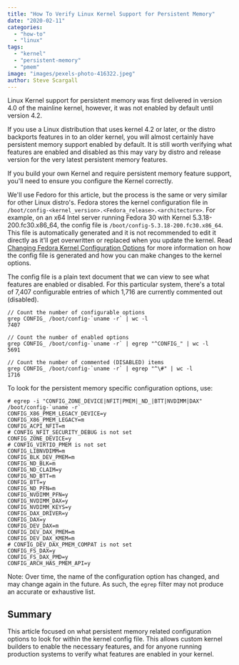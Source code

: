 ```yaml
---
title: "How To Verify Linux Kernel Support for Persistent Memory"
date: "2020-02-11"
categories: 
  - "how-to"
  - "linux"
tags: 
  - "kernel"
  - "persistent-memory"
  - "pmem"
image: "images/pexels-photo-416322.jpeg"
author: Steve Scargall
---
```


Linux Kernel support for persistent memory was first delivered in version 4.0 of the mainline kernel, however, it was not enabled by default until version 4.2.

If you use a Linux distribution that uses kernel 4.2 or later, or the distro backports features in to an older kernel, you will almost certainly have persistent memory support enabled by default. It is still worth verifying what features are enabled and disabled as this may vary by distro and release version for the very latest persistent memory features.

If you build your own Kernel and require persistent memory feature support, you'll need to ensure you configure the Kernel correctly.

We'll use Fedoro for this article, but the process is the same or very similar for other Linux distro's. Fedora stores the kernel configuration file in `/boot/config-<kernel_version>.<Fedora_release>.<architecture>`. For example, on an x64 Intel server running Fedora 30 with Kernel 5.3.18-200.fc30.x86\_64, the config file is `/boot/config-5.3.18-200.fc30.x86_64`. This file is automatically generated and it is not recommended to edit it directly as it'll get overwritten or replaced when you update the kernel. Read [Changing Fedora Kernel Configuration Options](https://fedoramagazine.org/changing-fedora-kernel-configuration-options/) for more information on how the config file is generated and how you can make changes to the kernel options.

The config file is a plain text document that we can view to see what features are enabled or disabled. For this particular system, there's a total of 7,407 configurable entries of which 1,716 are currently commented out (disabled).

```
// Count the number of configurable options
grep CONFIG_ /boot/config-`uname -r` | wc -l
7407

// Count the number of enabled options
grep CONFIG_ /boot/config-`uname -r` | egrep "^CONFIG_" | wc -l
5691

// Count the number of commented (DISABLED) items
grep CONFIG_ /boot/config-`uname -r` | egrep "^\#" | wc -l
1716
```

To look for the persistent memory specific configuration options, use:

```
# egrep -i "CONFIG_ZONE_DEVICE|NFIT|PMEM|_ND_|BTT|NVDIMM|DAX" /boot/config-`uname -r`
CONFIG_X86_PMEM_LEGACY_DEVICE=y
CONFIG_X86_PMEM_LEGACY=m
CONFIG_ACPI_NFIT=m
# CONFIG_NFIT_SECURITY_DEBUG is not set
CONFIG_ZONE_DEVICE=y
# CONFIG_VIRTIO_PMEM is not set
CONFIG_LIBNVDIMM=m
CONFIG_BLK_DEV_PMEM=m
CONFIG_ND_BLK=m
CONFIG_ND_CLAIM=y
CONFIG_ND_BTT=m
CONFIG_BTT=y
CONFIG_ND_PFN=m
CONFIG_NVDIMM_PFN=y
CONFIG_NVDIMM_DAX=y
CONFIG_NVDIMM_KEYS=y
CONFIG_DAX_DRIVER=y
CONFIG_DAX=y
CONFIG_DEV_DAX=m
CONFIG_DEV_DAX_PMEM=m
CONFIG_DEV_DAX_KMEM=m
# CONFIG_DEV_DAX_PMEM_COMPAT is not set
CONFIG_FS_DAX=y
CONFIG_FS_DAX_PMD=y
CONFIG_ARCH_HAS_PMEM_API=y
```

Note: Over time, the name of the configuration option has changed, and may change again in the future. As such, the `egrep` filter may not produce an accurate or exhaustive list.

## Summary

This article focused on what persistent memory related configuration options to look for within the kernel config file. This allows custom kernel builders to enable the necessary features, and for anyone running production systems to verify what features are enabled in your kernel.
